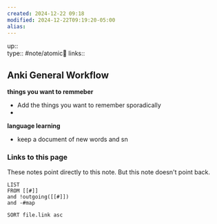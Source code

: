 ```yaml
---
created: 2024-12-22 09:18
modified: 2024-12-22T09:19:20-05:00
alias: 
---
```

up::  
type:: #note/atomic🌳 
links::
## Anki General Workflow

**things you want to remmeber**
- Add the things you want to remember sporadically
- 

**language learning**
- keep a document of new words and sn

### Links to this page
These notes point directly to this note. But this note doesn't point back.
```dataview
LIST
FROM [[#]]
and !outgoing([[#]])
and -#map

SORT file.link asc
```



